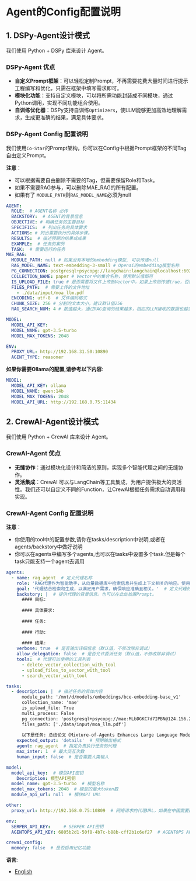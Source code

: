 # Agent的Config配置说明




## 1. DSPy-Agent设计模式
我们使用 Python + DSPy 库来设计 Agent。

### DSPy-Agent 优点
- **自定义Prompt框架**：可以轻松定制Prompt，不再需要花费大量时间进行提示工程编写和优化，只需在框架中填写需求即可。
- **模块化功能**：支持自定义模块，可以将所需功能封装成不同模块，通过Python调用，实现不同功能组合使用。
- **自训练优化器**：DSPy支持自训练`Optimizers`，使LLM能够更加高效地理解需求，生成更准确的结果，满足具体要求。

### DSPy-Agent Config 配置说明
我们使用`Co-Star`的Prompt架构，你可以在Config中根据Prompt框架的不同Tag自由定义Prompt。

**注意**：
- 可以根据需要自由删除不需要的Tag，但需要保留Role和Task。
- 如果不需要RAG参与，可以删除MAE_RAG的所有配置。
- 如果有了 `MODULE_PATH`则`RAG_MODEL_NAME`必须为null

```yml
AGENT:
  ROLE:  # AGENT名称 必传   
  BACKSTORY:  # AGENT的背景信息  
  OBJECTIVE: # 明确任务的主要目标  
  SPECIFICS:  # 列出任务的具体要求   
  ACTIONS: # 列出需要执行的具体步骤。  
  RESULTS:  # 描述预期的结果或成果  
  EXAMPLE:  # 任务的案例  
  TASK:  # 需要运行的任务
MAE_RAG:
  MODULE_PATH: null # 如果没有本地的embedding模型, 可以传递null
  RAG_MODEL_NAME: text-embedding-3-small # Openai的embedding模型名称
  PG_CONNECTION: postgresql+psycopg://langchain:langchain@localhost:6024/langchain  # Pg-Vector中的配置路径 
  COLLECTION_NAME: paper # Vector中的集合名称，使用默认值即可
  IS_UPLOAD_FILE: true # 是否需要将文件上传到Vector中，如果上传则传递true，否则传递false
  FILES_PATH:  # 需要上传的文件地址
    - ./data/input/moa_llm.pdf
  ENCODING: utf-8  # 文件编码格式 
  CHUNK_SIZE: 256 # 分割的文本大小，建议默认值256
  RAG_SEARCH_NUM: 4 # 数值越大，通过RAG查询的结果越多，相应的LLM接收的数据也越多，注意不要超过LLM最大的token数量

MODEL:
  MODEL_API_KEY:
  MODEL_NAME: gpt-3.5-turbo
  MODEL_MAX_TOKENS: 2048

ENV:
  PROXY_URL: http://192.168.31.50:10890
  AGENT_TYPE: reasoner
```

**如果你需要Ollama的配置,请参考以下内容**:
```yml
MODEL:
  MODEL_API_KEY: ollama
  MODEL_NAME: qwen:14b
  MODEL_MAX_TOKENS: 2048
  MODEL_API_URL: http://192.168.0.75:11434
```

## 2. CrewAI-Agent设计模式
我们使用 Python + CrewAI 库来设计 Agent。

### CrewAI-Agent 优点
- **无缝协作**：通过模块化设计和简洁的原则，实现多个智能代理之间的无缝协作。
- **灵活集成**：CrewAI 可以与LangChain等工具集成，为用户提供极大的灵活性。我们还可以自定义不同的Function，让CrewAI根据任务需求自动调用和实现。

### CrewAI-Agent Config 配置说明
**注意**：
- 你使用的tool中的配置参数,请你在tasks/description中说明,或者在agents/backstory中做好说明
- 你可以在agents中编写多个agents,也可以在tasks中设置多个task.但是每个task只能支持一个agent去调用
```yml
agents:
  - name: rag_agent  # 定义代理名称
    role: 'RAG代理作为智能助手，从向量数据库中检索信息并生成上下文相关的响应。使用先进的自然语言处理和高效的数据检索。'  # 定义代理的角色和职责
    goal: '代理结合检索和生成，以满足用户需求，确保响应准确且相关。'  # 定义代理的目标
    backstory: |  # 提供代理的背景信息。也可以在此处放置Prompt。
      #### 目标:
    
      #### 具体要求:
   
      #### 任务:
    
      #### 行动:
    
      #### 结果:
    verbose: true  # 是否输出详细信息（默认值，不修改除非调试）
    allow_delegation: false  # 是否允许委派任务（默认值，不修改除非调试）
    tools:  # 代理可以使用的工具列表
      - delete_vector_collection_with_tool
      - upload_files_to_vector_with_tool
      - search_vector_with_tool

tasks:
  - description: |  # 描述任务的具体内容
      module_path: '/mnt/d/models/embeddings/bce-embedding-base_v1'
      collection_name: 'mae'
      is_upload_file: True
      multi_process: False
      pg_connection: 'postgresql+psycopg://mae:MLbDGKC7d7IPBN@124.156.214.116:6024/mae_db'
      files_path: ['./data/input/moa_llm.pdf']
     
      以下是任务: 总结论文《Mixture-of-Agents Enhances Large Language Model Capabilities》的内容，具体说明作者、日期、关键点和论文的成就。
    expected_output: 'details'  # 预期输出格式
    agent: rag_agent  # 指定负责执行任务的代理
    max_inter: 1  # 最大交互次数
    human_input: false  # 是否需要人类输入

model:
  model_api_key:  # 模型API密钥
    Description: 模型API密钥
  model_name: gpt-3.5-turbo  # 模型名称
  model_max_tokens: 2048  # 模型的最大token数
  module_api_url: null  # 模块API URL

other:
  proxy_url: http://192.168.0.75:10809  # 网络请求的代理URL，如果在中国需要配置代理

env:
  SERPER_API_KEY:     # SERPER API密钥
  AGENTOPS_API_KEY: 6805b2d1-50f8-4b7c-b88b-cff2b1c6ef27  # AGENTOPS API密钥

crewai_config:
  memory: false  # 是否启用记忆功能
```


**语言**: 

- [English](Agent_Config_en.md)